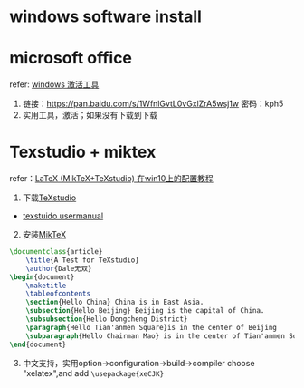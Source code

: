 # windows software install 

# microsoft office
refer: [windows 激活工具](https://www.52pojie.cn/thread-806566-1-1.html)
1. 链接：https://pan.baidu.com/s/1WfnlGvtL0vGxlZrA5wsj1w 密码：kph5
2. 实用工具，激活；如果没有下载到下载

# Texstudio + miktex
refer：[LaTeX (MikTeX+TeXstudio) 在win10上的配置教程](https://blog.csdn.net/weixin_39278265/article/details/81348752)
1. 下载[TeXstudio](http://texstudio.sourceforge.net/)
  * [texstuido usermanual](http://texstudio.sourceforge.net/manual/current/usermanual_en.html)
2. 安装[MikTeX](https://miktex.org/howto/install-miktex)

```test.tex
\documentclass{article} 
    \title{A Test for TeXstudio} 
    \author{Dale无双} 
\begin{document} 
	\maketitle
	\tableofcontents 
	\section{Hello China} China is in East Asia. 
	\subsection{Hello Beijing} Beijing is the capital of China. 
	\subsubsection{Hello Dongcheng District} 
	\paragraph{Hello Tian'anmen Square}is in the center of Beijing 
	\subparagraph{Hello Chairman Mao} is in the center of Tian'anmen Square 
\end{document} 
```
3. 中文支持，实用option->configuration->build->compiler choose "xelatex",and add ```\usepackage{xeCJK}```
